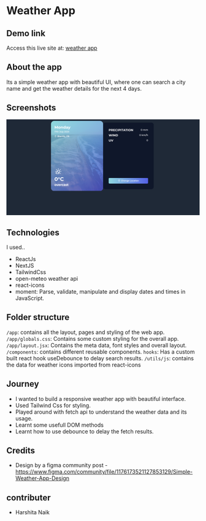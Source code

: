 # Weather App 

## Demo link

Access this live site at: [weather app](https://weather-app-nextjs-iota.vercel.app/) 


## About the app

Its a simple weather app with beautiful UI, where one can search a city name and get the weather details for the next 4 days.

## Screenshots

![weatherApp screenshot](./public/images/weather-app.png)

## Technologies

I used..
- ReactJs
- NextJS
- TailwindCss
- open-meteo weather api
- react-icons
- moment: Parse, validate, manipulate and display dates and times in JavaScript.

## Folder structure
`/app`: contains all the layout, pages and styling of the web app.
`/app/globals.css`: Contains some custom styling for the overall app.
`/app/layout.jsx`: Contains the meta data, font styles and overall layout.
`/components`: contains different reusable components.
`hooks`: Has a custom built react hook useDebounce to delay search results.
`/utils/js`: contains the data for weather icons imported from react-icons 

## Journey

- I wanted to build a responsive weather app with beautiful interface.
- Used Tailwind Css for styling.
- Played around with fetch api to understand the weather data and its usage.
- Learnt some usefull DOM methods
- Learnt how to use debounce to delay the fetch results.

## Credits
- Design by a figma community post - https://www.figma.com/community/file/1176173521127853129/Simple-Weather-App-Design

## contributer
- Harshita Naik